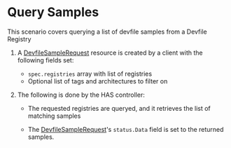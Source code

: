 # Query Samples

This scenario covers querying a list of devfile samples from a Devfile Registry

1. A [DevfileSampleRequest](input-hasDevfileSampleRequest.yaml) resource is created by a client with the following fields set:

   - `spec.registries` array with list of registries
   - Optional list of tags and architectures to filter on

2. The following is done by the HAS controller:

   - The requested registries are queryed, and it retrieves the list of matching samples

   - The [DevfileSampleRequest](input-hasDevfileSampleRequest.yaml)'s `status.Data` field is set to the returned samples.